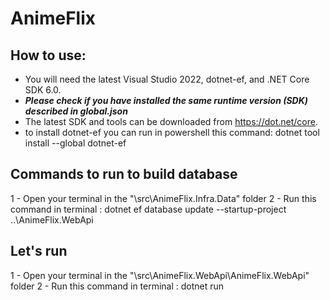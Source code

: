 # AnimeFlix



## How to use:
- You will need the latest Visual Studio 2022, dotnet-ef, and .NET Core SDK 6.0.
- ***Please check if you have installed the same runtime version (SDK) described in global.json***
- The latest SDK and tools can be downloaded from https://dot.net/core.
- to install dotnet-ef you can run in powershell this command: dotnet tool install --global dotnet-ef

## Commands to run to build database

1 - Open your terminal in the "\src\AnimeFlix.Infra.Data" folder
2 - Run this command in terminal : dotnet ef database update --startup-project ..\AnimeFlix.WebApi

## Let's run
1 - Open your terminal in the "\src\AnimeFlix.WebApi\AnimeFlix.WebApi" folder
2 - Run this command in terminal : dotnet run
